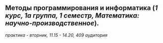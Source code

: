 ## Методы программирования и информатика (*1 курс, 1а группа, 1 семестр, Математика: научно-производственное*).
*практика - вторник, 11.15 - 14.20, 409 аудитория*
